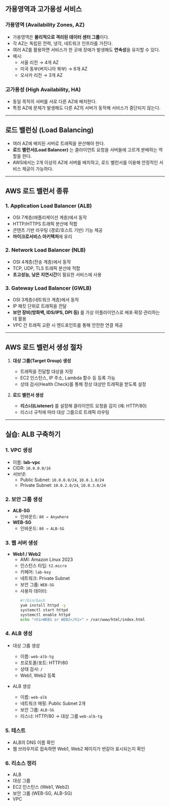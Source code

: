 ## 가용영역과 고가용성 서비스

### 가용영역 (Availability Zones, AZ)
- 가용영역은 **물리적으로 격리된 데이터 센터 그룹**이다.  
- 각 AZ는 독립된 전력, 냉각, 네트워크 인프라를 가진다.  
- 여러 AZ를 활용하면 서비스가 한 곳에 장애가 발생해도 **연속성**을 유지할 수 있다.  
- 예시:  
  - 서울 리전 → 4개 AZ  
  - 미국 동부(버지니아 북부) → 6개 AZ  
  - 오사카 리전 → 3개 AZ  

### 고가용성 (High Availability, HA)
- 동일 목적의 서버를 서로 다른 AZ에 배치한다.  
- 특정 AZ에 문제가 발생해도 다른 AZ의 서버가 동작해 서비스가 중단되지 않는다.  

---

## 로드 밸런싱 (Load Balancing)

- 여러 AZ에 배치된 서버로 트래픽을 분산해야 한다.  
- **로드 밸런서(Load Balancer)** 는 클라이언트 요청을 서버들에 고르게 분배하는 역할을 한다.  
- AWS에서는 2개 이상의 AZ에 서버를 배치하고, 로드 밸런서를 이용해 안정적인 서비스 제공이 가능하다.  

---

## AWS 로드 밸런서 종류

### 1. Application Load Balancer (ALB)
- OSI 7계층(애플리케이션 계층)에서 동작  
- HTTP/HTTPS 트래픽 분산에 적합  
- 콘텐츠 기반 라우팅 (경로/호스트 기반) 기능 제공  
- **마이크로서비스 아키텍처**에 유리  

### 2. Network Load Balancer (NLB)
- OSI 4계층(전송 계층)에서 동작  
- TCP, UDP, TLS 트래픽 분산에 적합  
- **초고성능, 낮은 지연시간**이 필요한 서비스에 사용  

### 3. Gateway Load Balancer (GWLB)
- OSI 3계층(네트워크 계층)에서 동작  
- IP 패킷 단위로 트래픽을 전달  
- **보안 장비(방화벽, IDS/IPS, DPI 등)** 를 가상 어플라이언스로 배포·확장·관리하는 데 활용  
- VPC 간 트래픽 교환 시 엔드포인트를 통해 안전한 연결 제공  

---

## AWS 로드 밸런서 생성 절차

1. **대상 그룹(Target Group) 생성**
   - 트래픽을 전달할 대상을 지정  
   - EC2 인스턴스, IP 주소, Lambda 함수 등 등록 가능  
   - 상태 검사(Health Check)를 통해 정상 대상만 트래픽을 받도록 설정  

2. **로드 밸런서 생성**
   - **리스너(Listener)** 를 설정해 클라이언트 요청을 감지 (예: HTTP/80)  
   - 리스너 규칙에 따라 대상 그룹으로 트래픽 라우팅  

---

## 실습: ALB 구축하기

### 1. VPC 생성
- 이름: **lab-vpc**  
- CIDR: `10.0.0.0/16`  
- 서브넷:  
  - Public Subnet: `10.0.0.0/24`, `10.0.1.0/24`  
  - Private Subnet: `10.0.2.0/24`, `10.0.3.0/24`  

### 2. 보안 그룹 생성
- **ALB-SG**
  - 인바운드: `80 → Anywhere`  
- **WEB-SG**
  - 인바운드: `80 → ALB-SG`  

### 3. 웹 서버 생성
- **Web1 / Web2**
  - AMI: Amazon Linux 2023  
  - 인스턴스 타입: `t2.micro`  
  - 키페어: `lab-key`  
  - 네트워크: Private Subnet  
  - 보안 그룹: `WEB-SG`  
  - 사용자 데이터:
    ```bash
    #!/bin/bash
    yum install httpd -y
    systemctl start httpd
    systemctl enable httpd
    echo "<h1>WEB1 or WEB2</h1>" > /var/www/html/index.html
    ```

### 4. ALB 생성
- 대상 그룹 생성  
  - 이름: `web-alb-tg`  
  - 프로토콜/포트: HTTP/80  
  - 상태 검사: `/`  
  - Web1, Web2 등록  

- ALB 생성  
  - 이름: `web-alb`  
  - 네트워크 매핑: Public Subnet 2개  
  - 보안 그룹: `ALB-SG`  
  - 리스너: HTTP/80 → 대상 그룹 `web-alb-tg`  

### 5. 테스트
- ALB의 DNS 이름 확인  
- 웹 브라우저로 접속하면 Web1, Web2 페이지가 번갈아 표시되는지 확인  

### 6. 리소스 정리
- ALB  
- 대상 그룹  
- EC2 인스턴스 (Web1, Web2)  
- 보안 그룹 (WEB-SG, ALB-SG)  
- VPC  
